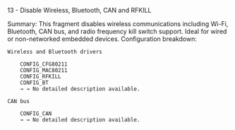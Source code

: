 13 - Disable Wireless, Bluetooth, CAN and RFKILL

Summary: This fragment disables wireless communications including Wi-Fi, Bluetooth, CAN bus, and radio frequency kill switch support. Ideal for wired or non-networked embedded devices.
Configuration breakdown:

    Wireless and Bluetooth drivers

        CONFIG_CFG80211
        CONFIG_MAC80211
        CONFIG_RFKILL
        CONFIG_BT
        → → No detailed description available.

    CAN bus

        CONFIG_CAN
        → → No detailed description available.